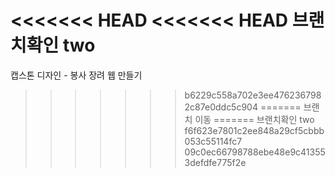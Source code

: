 <<<<<<< HEAD
<<<<<<< HEAD
브랜치확인
two
=======
캡스톤 디자인 - 봉사 장려 웹 만들기
>>>>>>> b6229c558a702e3ee4762367982c87e0ddc5c904
=======
브랜치 이동
=======
브랜치확인
two
>>>>>>> f6f623e7801c2ee848a29cf5cbbb053c55114fc7
>>>>>>> 09c0ec66798788ebe48e9c413553defdfe775f2e

